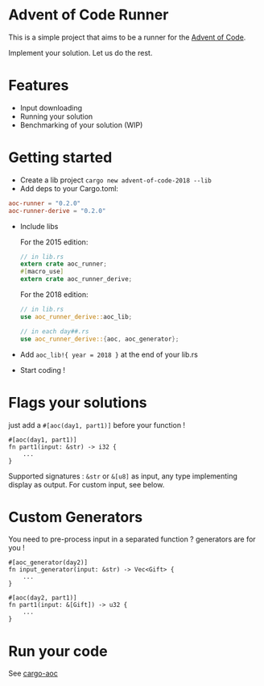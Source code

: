 # Advent of Code Runner

This is a simple project that aims to be a runner for the [Advent of Code](https://adventofcode.com). 

Implement your solution. Let us do the rest.

# Features
* Input downloading 
* Running your solution 
* Benchmarking of your solution (WIP)

# Getting started

* Create a lib project `cargo new advent-of-code-2018 --lib`
* Add deps to your Cargo.toml: 
```toml
aoc-runner = "0.2.0"
aoc-runner-derive = "0.2.0"
```
* Include libs

  For the 2015 edition:
  ```rust
  // in lib.rs
  extern crate aoc_runner;
  #[macro_use]
  extern crate aoc_runner_derive;
  ```

  For the 2018 edition:
  ```rust
  // in lib.rs
  use aoc_runner_derive::aoc_lib;
  
  // in each day##.rs
  use aoc_runner_derive::{aoc, aoc_generator};
  ```

* Add `aoc_lib!{ year = 2018 }` at the end of your lib.rs
* Start coding !

# Flags your solutions

just add a `#[aoc(day1, part1)]` before your function !
```
#[aoc(day1, part1)]
fn part1(input: &str) -> i32 {
    ...
}
```
Supported signatures : `&str` or `&[u8]` as input, any type implementing display as output.
For custom input, see below.

# Custom Generators

You need to pre-process input in a separated function ? generators are for you !
```
#[aoc_generator(day2)]
fn input_generator(input: &str) -> Vec<Gift> {
    ...
}

#[aoc(day2, part1)]
fn part1(input: &[Gift]) -> u32 {
    ...
}
```

# Run your code
See [cargo-aoc](https://github.com/gobanos/cargo-aoc)

